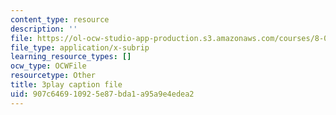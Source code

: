 ```yaml
---
content_type: resource
description: ''
file: https://ol-ocw-studio-app-production.s3.amazonaws.com/courses/8-01sc-classical-mechanics-fall-2016/907c646910925e87bda1a95a9e4edea2_emrHcqEvXpw.vtt
file_type: application/x-subrip
learning_resource_types: []
ocw_type: OCWFile
resourcetype: Other
title: 3play caption file
uid: 907c6469-1092-5e87-bda1-a95a9e4edea2
---
```


